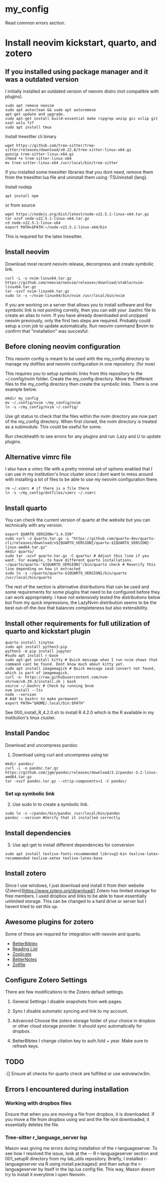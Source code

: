 # my_config
Read common errors section.

# Install neovim kickstart, quarto, and zotero
## If you installed using package manager and it was a outdated version 
I initially installed an outdated version of neovim distro (not compatible with plugins).
```{bash}
sudo apt remove neovim
sudo apt autoclean && sudo apt autoremove
apt-get update and upgrade.
sudo apt-get install build-essential make ripgrep unzip gcc xclip git xsel wslu fzf
sudo apt install tmux 
```

Install treesitter cli binary
```{bash}
wget https://github.com/tree-sitter/tree-sitter/releases/download/v0.22.6/tree-sitter-linux-x64.gz
gunzip tree-sitter-linux-x64.gz
chmod +x tree-sitter-linux-x64
mv tree-sitter-linux-x64 /usr/local/bin/tree-sitter
```
If you installed some treesitter libraries that you dont need, remove them from the treesitter.lua file and uninstall them using :TSUninstall {lang}.

Install nodejs
```{bash}
apt install npm
```
or from source 
```{bash}
wget https://nodejs.org/dist/latest/node-v22.5.1-linux-x64.tar.gz
tar xzvf node-v22.5.1-linux-x64.tar.gz
cd node-v22.5.1-linux-x64
export PATH=$PATH:~/node-v22.5.1-linux-x64/bin
```
This is required for the latex treesitter.

## Install neovim
Download most recent neovim release, decompress and create symbolic link.
```{bash}
curl -L -o nvim-linux64.tar.gz https://github.com/neovim/neovim/releases/download/stable/nvim-linux64.tar.gz
tar -xzvf nvim-linux64.tar.gz
sudo ln -s ~/nvim-linux64/bin/nvim /usr/local/bin/nvim
```
If you are working on a server that allows you to install software and the symbolic link is not pointing corretly, then you can edit your .bashrc file to create an alias to nvim.
If you have already downloaded and unzipped neovim previously, only the first two steps are required. Probably could setup a cron job to update automatically.
Run neovim command $nvim to confirm that "installation" was succesful. 


## Before cloning neovim configuration 
This neovim config is meant to be used with the my_config directory to manage my dotfiles and neovim configuration in one repository. (for now) 

This requires you to setup symbolic links from this repository to the ~/.config/nvim folder.
Create the my_config directory. Move the different files to the my_config directory then create the symbolic links. There is one example below. 
```{bash}
mkdir my_config
mv ~/.config/nvim ~/my_config/nvim
ln -s ~/my_config/nvim ~/.config/
```
Use git status to check that the files within the nvim directory are now part of the my_config directory. When first cloned, the nvim directory is treated as a submodule. This could be useful for some.

Run checkhealth to see errors for any plugins and run :Lazy and U to update plugins.

## Alternative vimrc file
I also have a vimrc file with a pretty minimal set of options enabled that I can use in my institution's linux cluster since I dont want to mess around with installing a lot of files to be able to use my neovim configuration there.
```{bash}
rm ~/.vimrc # if there is a file there
ln -s ~/my_config/dotfiles/vimrc ~/.vimrc
```

## Install quarto  
You can check the current version of quarto at the website but you can technically with any version. 
```{bash}
export QUARTO_VERSION="1.4.550"
sudo curl -o quarto.tar.gz -L "https://github.com/quarto-dev/quarto-cli/releases/download/v${QUARTO_VERSION}/quarto-${QUARTO_VERSION}-linux-amd64.tar.gz"
mkdir quarto/
sudo tar -xzvf quarto.tar.gz -C quarto/ # Adjust this line if you want. For example, to have different quarto installations.
~/quarto/quarto-"${QUARTO_VERSION}"/bin/quarto check # Reverify this line depending on how it extracted
sudo ln -s ~/quarto/quarto-${QUARTO_VERSION}/bin/quarto /usr/local/bin/quarto
```

The rest of the section is alternative distributions that can be used and some requirements for some plugins that need to be configured before they can work appropriately. 
I have not extensively tested the distributions below but from my quick impressions, the LazyNvim distribution seems to be the best out-of-the-box that balances completeness but also extensibility. 

## Install other requirements for full utilization of quarto and kickstart plugin
```{bash}
quarto install tinytex
sudo apt install python3-pip
python3 -m pip install jupyter
#sudo apt install r-base
sudo apt-get install kitty # Quick message when I run nvim shows that command cant be found. Dont know much about kitty yet.
sudo apt install imagemagick # Quick message said convert not found, which is part of imagemagick.
curl -o- https://raw.githubusercontent.com/nvm-sh/nvm/v0.39.3/install.sh | bash
source ~/.bashrc # Check by running $nvm
nvm install --lts
node --version
# Add to bashrc to make permanent
export PATH="$HOME/.local/bin:$PATH"
```

See 000_install_R_4.2.0.sh to install R 4.2.0 which is the R available in my institution's linux cluster.


## Install Pandoc 
Download and uncompress pandoc
1. Download using curl and uncompress using tar
```{bash}
mkdir pandoc/
curl -L -o pandoc.tar.gz https://github.com/jgm/pandoc/releases/download/3.2/pandoc-3.2-linux-amd64.tar.gz
tar -xvzf pandoc.tar.gz --strip-components=1 -C pandoc/
```
### Set up symbolic link 
2. Use sudo ln to create a symbolic link.
```{bash}
sudo ln -s ~/pandoc/bin/pandoc /usr/local/bin/pandoc
pandoc --version #Verify that it installed correctly
```

## Install dependencies 
3. Use apt-get to install different dependencies for conversion
```{bash}
sudo apt install texlive-fonts-recommended librsvg2-bin texlive-latex-recommended texlive-xetex texlive-latex-base
```

## Install zotero
Since I use windows, I just download and install it from their website (Zotero)[https://www.zotero.org/download/]
Zotero has limited storage for free members. I used dropbox and links to be able to have essentially unlimited storage. This can be changed to a hard drive or server but I havent tried to set this up.

## Awesome plugins for zotero 

Some of these are required for integration with neovim and quarto.
- [BetterBibtex](https://retorque.re/zotero-better-bibtex/)
- [Reading List](https://github.com/Dominic-DallOsto/zotero-reading-list)
- [Zoplicate](https://chenglongma.com/zoplicate/)
- [BetterNotes](https://github.com/windingwind/zotero-better-notes#readme)
- [Zotfile](https://github.com/jlegewie/zotfile)

## Configure Zotero Settings
There are few modifications to the Zotero default settings.
1. General Settings
I disable snapshots from web pages.

2. Sync
I disable automatic syncing and link to my account. 

3. Advanced 
Choose the zotero storage folder of your choice in dropbox or other cloud storage provider. 
It should sync automatically for dropbox.

4. BetterBibtex
I change citation key to auth.fold + year. 
Make sure to refresh keys. 


## TODO
-[] Ensure all checks for quarto check are fulfilled or use wslview/w3m.

## Errors I encountered during installation

### Working with dropbox files
Ensure that when you are moving a file from dropbox, it is downloaded. If you move a file from dropbox using wsl and the file isnt downloaded, it essentially deletes the file.

### Tree-sitter r_language_server lsp

Mason was giving me errors during installation of the r-languageserver.
To see how I resolved the issue, look at the -- R r-languageserver section and 001_setupR directory from my lab_utils repository.
Briefly, I installed r-languageserver via R using install.packages() and then setup the r-languageserver by itself in the lsp.lua config file.
This way, Mason doesnt try to install it everytime I open Neovim.
